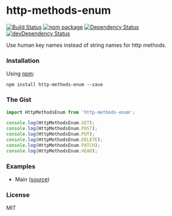 # http-methods-enum

[![Build Status](https://travis-ci.org/opensource-cards/http-methods-enum.svg?branch=master)](https://travis-ci.org/opensource-cards/http-methods-enum)
[![npm package](https://badge.fury.io/js/http-methods-enum.svg)](https://www.npmjs.org/package/http-methods-enum)
[![Dependency Status](https://david-dm.org/opensource-cards/http-methods-enum.svg)](https://david-dm.org/opensource-cards/http-methods-enum)
[![devDependency Status](https://david-dm.org/opensource-cards/http-methods-enum/dev-status.svg)](https://david-dm.org/opensource-cards/http-methods-enum#info=devDependencies)

Use human key names instead of string names for http methods.

### Installation

Using [npm](https://www.npmjs.com/):

```
npm install http-methods-enum --save
```

### The Gist

```javascript
import HttpMethodsEnum from 'http-methods-enum';

console.log(HttpMethodsEnum.GET);
console.log(HttpMethodsEnum.POST);
console.log(HttpMethodsEnum.PUT);
console.log(HttpMethodsEnum.DELETE);
console.log(HttpMethodsEnum.PATCH);
console.log(HttpMethodsEnum.HEAD);
```

### Examples

* Main ([source](https://github.com/opensource-cards/http-methods-enum/tree/master/examples/main))

### License

MIT
